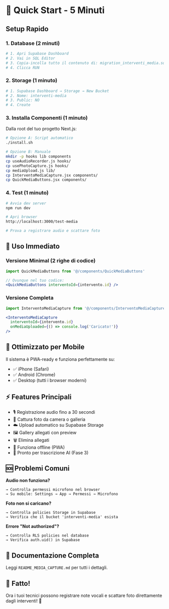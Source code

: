 # 🚀 Quick Start - 5 Minuti

## Setup Rapido

### 1. Database (2 minuti)

```bash
# 1. Apri Supabase Dashboard
# 2. Vai in SQL Editor
# 3. Copia-incolla tutto il contenuto di: migration_interventi_media.sql
# 4. Clicca RUN
```

### 2. Storage (1 minuto)

```bash
# 1. Supabase Dashboard → Storage → New Bucket
# 2. Nome: interventi-media
# 3. Public: NO
# 4. Create
```

### 3. Installa Componenti (1 minuto)

Dalla root del tuo progetto Next.js:

```bash
# Opzione A: Script automatico
./install.sh

# Opzione B: Manuale
mkdir -p hooks lib components
cp useAudioRecorder.js hooks/
cp usePhotoCapture.js hooks/
cp mediaUpload.js lib/
cp InterventoMediaCapture.jsx components/
cp QuickMediaButtons.jsx components/
```

### 4. Test (1 minuto)

```bash
# Avvia dev server
npm run dev

# Apri browser
http://localhost:3000/test-media

# Prova a registrare audio e scattare foto
```

## 🎯 Uso Immediato

### Versione Minimal (2 righe di codice)

```jsx
import QuickMediaButtons from '@/components/QuickMediaButtons'

// Ovunque nel tuo codice:
<QuickMediaButtons interventoId={intervento.id} />
```

### Versione Completa

```jsx
import InterventoMediaCapture from '@/components/InterventoMediaCapture'

<InterventoMediaCapture
  interventoId={intervento.id}
  onMediaUploaded={() => console.log('Caricato!')}
/>
```

## 📱 Ottimizzato per Mobile

Il sistema è PWA-ready e funziona perfettamente su:
- ✅ iPhone (Safari)
- ✅ Android (Chrome)
- ✅ Desktop (tutti i browser moderni)

## ⚡ Features Principali

- 🎙️ Registrazione audio fino a 30 secondi
- 📸 Cattura foto da camera o galleria
- ☁️ Upload automatico su Supabase Storage
- 🖼️ Gallery allegati con preview
- 🗑️ Elimina allegati
- 💾 Funziona offline (PWA)
- 🤖 Pronto per trascrizione AI (Fase 3)

## 🆘 Problemi Comuni

**Audio non funziona?**
```
→ Controlla permessi microfono nel browser
→ Su mobile: Settings → App → Permessi → Microfono
```

**Foto non si caricano?**
```
→ Controlla policies Storage in Supabase
→ Verifica che il bucket 'interventi-media' esista
```

**Errore "Not authorized"?**
```
→ Controlla RLS policies nel database
→ Verifica auth.uid() in Supabase
```

## 📖 Documentazione Completa

Leggi `README_MEDIA_CAPTURE.md` per tutti i dettagli.

## 🎉 Fatto!

Ora i tuoi tecnici possono registrare note vocali e scattare foto direttamente dagli interventi! 🚀
